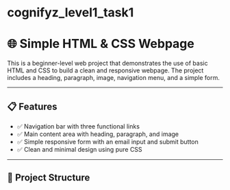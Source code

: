 # cognifyz_level1_task1
# 🌐 Simple HTML & CSS Webpage

This is a beginner-level web project that demonstrates the use of basic HTML and CSS to build a clean and responsive webpage. The project includes a heading, paragraph, image, navigation menu, and a simple form.

---

## 📋 Features

- ✅ Navigation bar with three functional links
- ✅ Main content area with heading, paragraph, and image
- ✅ Simple responsive form with an email input and submit button
- ✅ Clean and minimal design using pure CSS

---

## 📁 Project Structure

